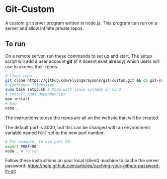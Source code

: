 # Git-Custom
A custom git server program written in node.js.
This program can run on a server and allow infinite private repos.

## To run
On a remote server, run these commands to set up and start.
The setup script will add a user account __git__ (if it doesnt exist already) which users will use to access their repos.
```bash
# Clone repo
git clone https://github.com/FlyingGraysons/git-custom.git && cd git-custom
# Configure filesystem
sudo bash setup.sh # Made with linux systems in mind
# Install node dependencies
npm install
# Run
node .
```
The instructions to use the repos are all on the website that will be created.

The default port is 3000, but this can be changed with an environment variable named `PORT` set to the new port number.
```bash
# For example, to use port 80
export PORT=80
node . # To run
```

Follow these instructions on your local (client) machine to cache the server password: https://help.github.com/articles/caching-your-github-password-in-git
